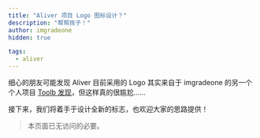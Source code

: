 ```yaml
---
title: "Aliver 项目 Logo 图标设计？"
description: "帮帮孩子！"
author: imgradeone
hidden: true

tags:
  - aliver
---
```


细心的朋友可能发现 Aliver 目前采用的 Logo 其实来自于 imgradeone 的另一个个人项目 [Toolb 发现](https://discover.imgradeone.com/)，但这样真的很尴尬……

接下来，我们将着手于设计全新的标志，也欢迎大家的思路提供！

> 本页面已无访问的必要。
